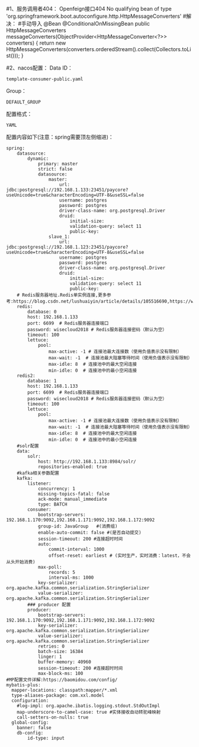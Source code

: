 #1、服务调用者404：
    Openfeign接口404
    No qualifying bean of type 'org.springframework.boot.autoconfigure.http.HttpMessageConverters'
#解决：
    #手动导入
    @Bean
    @ConditionalOnMissingBean
    public HttpMessageConverters messageConverters(ObjectProvider<HttpMessageConverter<?>> converters) {
        return new HttpMessageConverters(converters.orderedStream().collect(Collectors.toList()));
    }

#2、nacos配置：
Data ID：

    template-consumer-public.yaml
Group：
    
    DEFAULT_GROUP
配置格式： 
    
    YAML
配置内容如下(注意：spring需要顶左侧缩进)：

    spring:
        datasource:
            dynamic:
                primary: master
                strict: false
                datasource:
                    master:
                        url: jdbc:postgresql://192.168.1.133:23451/paycore?useUnicode=true&characterEncoding=UTF-8&useSSL=false
                        username: postgres
                        password: postgres
                        driver-class-name: org.postgresql.Driver
                        druid:
                            initial-size:
                            validation-query: select 11
                            public-key:
                    slave_1:
                        url: jdbc:postgresql://192.168.1.123:23451/paycore?useUnicode=true&characterEncoding=UTF-8&useSSL=false
                        username: postgres
                        password: postgres
                        driver-class-name: org.postgresql.Driver
                        druid:
                            initial-size:
                            validation-query: select 11
                            public-key:
        # Redis服务器地址.Redis单实例连接,更多参考:https://blog.csdn.net/lushuaiyin/article/details/105516690,https://www.codeleading.com/article/2360317473/
        redis:
            database: 0
            host: 192.168.1.133
            port: 6699  # Redis服务器连接端口
            password: wisecloud2018 # Redis服务器连接密码（默认为空）
            timeout: 100
            lettuce:
                pool:
                    max-active: -1 # 连接池最大连接数（使用负值表示没有限制）
                    max-wait: -1  # 连接池最大阻塞等待时间（使用负值表示没有限制）
                    max-idle: 8  # 连接池中的最大空闲连接
                    min-idle: 0  # 连接池中的最小空闲连接
        redis2:
            database: 1
            host: 192.168.1.133
            port: 6699  # Redis服务器连接端口
            password: wisecloud2018 # Redis服务器连接密码（默认为空）
            timeout: 100
            lettuce:
                pool:
                    max-active: -1 # 连接池最大连接数（使用负值表示没有限制）
                    max-wait: -1  # 连接池最大阻塞等待时间（使用负值表示没有限制）
                    max-idle: 8  # 连接池中的最大空闲连接
                    min-idle: 0  # 连接池中的最小空闲连接
        #solr配置
        data:
            solr:
                host: http://192.168.1.133:8984/solr/
                repositories-enabled: true
        #kafka相关参数配置
        kafka:
            listener:
                concurrency: 1
                missing-topics-fatal: false
                ack-mode: manual_immediate
                type: BATCH
            consumer:
                bootstrap-servers: 192.168.1.170:9092,192.168.1.171:9092,192.168.1.172:9092
                group-id: JavaGroup   #(消费组)
                enable-auto-commit: false #(是否自动提交)
                session-timeout: 200 #连接超时时间
                auto:
                    commit-interval: 1000
                    offset-reset: earliest # (实时生产，实时消费：latest，不会从头开始消费)
                max-poll:
                    records: 5
                    interval-ms: 1000
                key-serializer: org.apache.kafka.common.serialization.StringSerializer
                value-serializer: org.apache.kafka.common.serialization.StringSerializer
            ### producer 配置
            producer:
                bootstrap-servers: 192.168.1.170:9092,192.168.1.171:9092,192.168.1.172:9092
                key-serializer: org.apache.kafka.common.serialization.StringSerializer
                value-serializer: org.apache.kafka.common.serialization.StringSerializer
                retries: 0
                batch-size: 16384
                linger: 1
                buffer-memory: 40960
                session-timeout: 200 #连接超时时间
                max-block-ms: 100
    #MP配置文件详解:https://baomidou.com/config/
    mybatis-plus:
      mapper-locations: classpath:mapper/*.xml
      type-aliases-package: com.xxl.model
      configuration:
        #log-impl: org.apache.ibatis.logging.stdout.StdOutImpl
        map-underscore-to-camel-case: true #实体接收自动转驼峰映射
        call-setters-on-nulls: true
      global-config:
        banner: false
        db-config:
            id-type: input

